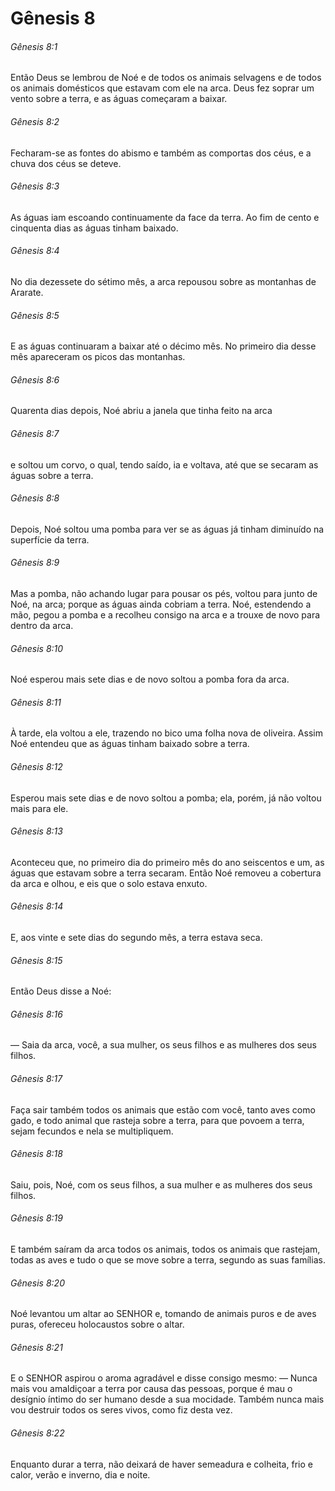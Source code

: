 # Gênesis 8

###### Gênesis 8:1

Então Deus se lembrou de Noé e de todos os animais selvagens e de todos os animais domésticos que estavam com ele na arca. Deus fez soprar um vento sobre a terra, e as águas começaram a baixar.

###### Gênesis 8:2

Fecharam-se as fontes do abismo e também as comportas dos céus, e a chuva dos céus se deteve.

###### Gênesis 8:3

As águas iam escoando continuamente da face da terra. Ao fim de cento e cinquenta dias as águas tinham baixado.

###### Gênesis 8:4

No dia dezessete do sétimo mês, a arca repousou sobre as montanhas de Ararate.

###### Gênesis 8:5

E as águas continuaram a baixar até o décimo mês. No primeiro dia desse mês apareceram os picos das montanhas.

###### Gênesis 8:6

Quarenta dias depois, Noé abriu a janela que tinha feito na arca

###### Gênesis 8:7

e soltou um corvo, o qual, tendo saído, ia e voltava, até que se secaram as águas sobre a terra.

###### Gênesis 8:8

Depois, Noé soltou uma pomba para ver se as águas já tinham diminuído na superfície da terra.

###### Gênesis 8:9

Mas a pomba, não achando lugar para pousar os pés, voltou para junto de Noé, na arca; porque as águas ainda cobriam a terra. Noé, estendendo a mão, pegou a pomba e a recolheu consigo na arca e a trouxe de novo para dentro da arca.

###### Gênesis 8:10

Noé esperou mais sete dias e de novo soltou a pomba fora da arca.

###### Gênesis 8:11

À tarde, ela voltou a ele, trazendo no bico uma folha nova de oliveira. Assim Noé entendeu que as águas tinham baixado sobre a terra.

###### Gênesis 8:12

Esperou mais sete dias e de novo soltou a pomba; ela, porém, já não voltou mais para ele.

###### Gênesis 8:13

Aconteceu que, no primeiro dia do primeiro mês do ano seiscentos e um, as águas que estavam sobre a terra secaram. Então Noé removeu a cobertura da arca e olhou, e eis que o solo estava enxuto.

###### Gênesis 8:14

E, aos vinte e sete dias do segundo mês, a terra estava seca.

###### Gênesis 8:15

Então Deus disse a Noé:

###### Gênesis 8:16

— Saia da arca, você, a sua mulher, os seus filhos e as mulheres dos seus filhos.

###### Gênesis 8:17

Faça sair também todos os animais que estão com você, tanto aves como gado, e todo animal que rasteja sobre a terra, para que povoem a terra, sejam fecundos e nela se multipliquem.

###### Gênesis 8:18

Saiu, pois, Noé, com os seus filhos, a sua mulher e as mulheres dos seus filhos.

###### Gênesis 8:19

E também saíram da arca todos os animais, todos os animais que rastejam, todas as aves e tudo o que se move sobre a terra, segundo as suas famílias.

###### Gênesis 8:20

Noé levantou um altar ao SENHOR e, tomando de animais puros e de aves puras, ofereceu holocaustos sobre o altar.

###### Gênesis 8:21

E o SENHOR aspirou o aroma agradável e disse consigo mesmo: — Nunca mais vou amaldiçoar a terra por causa das pessoas, porque é mau o desígnio íntimo do ser humano desde a sua mocidade. Também nunca mais vou destruir todos os seres vivos, como fiz desta vez.

###### Gênesis 8:22

Enquanto durar a terra, não deixará de haver semeadura e colheita, frio e calor, verão e inverno, dia e noite.

